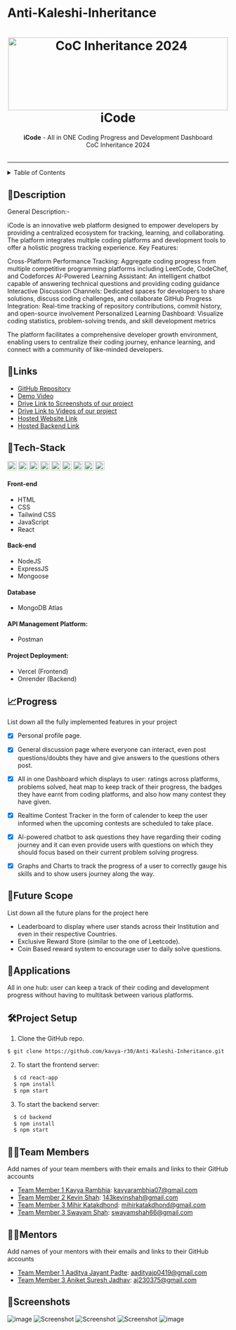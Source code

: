 # Anti-Kaleshi-Inheritance

<h1 align="center">
  <a href="https://github.com/CommunityOfCoders/Inheritance-2024">
    <img src="./Untitled.png" alt="CoC Inheritance 2024" width="500" height="166">
  </a>
  <br>
  iCode
</h1>

<div align="center">
   <strong>iCode</strong> - All in ONE Coding Progress and Development Dashboard<br>
  CoC Inheritance 2024 <br> <br>
</div>
<hr>

<details>
<summary>Table of Contents</summary>
  
- [Description](#description)
- [Links](#links)
- [Tech Stack](#tech-stack)
- [Progress](#progress)
- [Future Scope](#future-scope)
- [Applications](#applications)
- [Project Setup](#project-setup)
- [Usage](#usage)
- [Team Members](#team-members)
- [Mentors](#mentors)
- [Screenshots](#screenshots)
  
</details>

## 📝Description

General Description:- 

iCode is an innovative web platform designed to empower developers by providing a centralized ecosystem for tracking, learning, and collaborating. The platform integrates multiple coding platforms and development tools to offer a holistic progress tracking experience.
Key Features:

Cross-Platform Performance Tracking: Aggregate coding progress from multiple competitive programming platforms including LeetCode, CodeChef, and Codeforces
AI-Powered Learning Assistant: An intelligent chatbot capable of answering technical questions and providing coding guidance
Interactive Discussion Channels: Dedicated spaces for developers to share solutions, discuss coding challenges, and collaborate
GitHub Progress Integration: Real-time tracking of repository contributions, commit history, and open-source involvement
Personalized Learning Dashboard: Visualize coding statistics, problem-solving trends, and skill development metrics

The platform facilitates a comprehensive developer growth environment, enabling users to centralize their coding journey, enhance learning, and connect with a community of like-minded developers.

   
## 🔗Links
- [GitHub Repository](https://github.com/kavya-r30/Anti-Kaleshi-Inheritance)
- [Demo Video]()
- [Drive Link to Screenshots of our project]()
- [Drive Link to Videos of our project]()
- [Hosted Website Link]()
- [Hosted Backend Link]()


## 🤖Tech-Stack
<a href="https://www.w3.org/TR/html5/" title="HTML5"><img src="https://github.com/get-icon/geticon/raw/master/icons/html-5.svg" alt="HTML5" width="21px" height="21px"></a>
<a href="https://www.w3.org/TR/CSS/" title="CSS3"><img src="https://github.com/get-icon/geticon/raw/master/icons/css-3.svg" alt="CSS3" width="21px" height="21px"></a>
<a href="https://developer.mozilla.org/en-US/docs/Web/JavaScript" title="JavaScript"><img src="https://github.com/get-icon/geticon/raw/master/icons/javascript.svg" alt="JavaScript" width="21px" height="21px"></a>
<a href="https://reactjs.org/" title="React"><img src="https://github.com/get-icon/geticon/raw/master/icons/react.svg" alt="React" width="21px" height="21px"></a>
<a href="https://nodejs.org/" title="Node.js"><img src="https://github.com/get-icon/geticon/raw/master/icons/nodejs-icon.svg" alt="Node.js" width="21px" height="21px"></a>
<a href="https://expressjs.com/" title="Express"><img src="https://github.com/get-icon/geticon/raw/master/icons/express.svg" alt="Express" width="21px" height="21px"></a>
<a href="https://www.mongodb.org/" title="MongoDB"><img src="https://github.com/get-icon/geticon/raw/master/icons/mongodb-icon.svg" alt="MongoDB" width="21px" height="21px"></a>
<a href="https://www.npmjs.com/" title="npm"><img src="https://github.com/get-icon/geticon/raw/master/icons/npm.svg" alt="npm" width="21px" height="21px"></a>
<a href="https://code.visualstudio.com/" title="Visual Studio Code"><img src="https://github.com/get-icon/geticon/raw/master/icons/visual-studio-code.svg" alt="Visual Studio Code" width="21px" height="21px"></a>

#### Front-end

- HTML
- CSS
- Tailwind CSS
- JavaScript
- React
  
#### Back-end

- NodeJS
- ExpressJS
- Mongoose
  
#### Database

- MongoDB Atlas
  
#### API Management Platform: 

- Postman
  
#### Project Deployment: 

- Vercel (Frontend)
- Onrender (Backend)

  
## 📈Progress

List down all the fully implemented features in your project

- [x] Personal profile page. 
- [x] General discussion page where everyone can interact, even post questions/doubts they have and give answers to the questions others post.
- [x] All in one Dashboard which displays to user: ratings across platforms, problems solved, heat map to keep track of their progress, the badges they have earnt from coding platforms, and also how many contest they have given.
- [x] Realtime Contest Tracker in the form of calender to keep the user informed when the upcoming contests are scheduled to take place.
- [x] AI-powered chatbot to ask questions they have regarding their coding journey and it can even provide users with questions on which they should focus based on their current problem solving progress.
- [x] Graphs and Charts to track the progress of a user to correctly gauge his skills and to show users journey along the way.


      
## 🔮Future Scope

List down all the future plans for the project here
- Leaderboard to display where user stands across their Institution and even in their respective Countries.
- Exclusive Reward Store (similar to the one of Leetcode).
- Coin Based reward system to encourage user to daily solve questions.

  
## 💸Applications
All in one hub: user can keep a track of their coding and development progress without having to multitask between various platforms.


## 🛠Project Setup

1. Clone the GitHub repo.
```bash
$ git clone https://github.com/kavya-r30/Anti-Kaleshi-Inheritance.git
```
2. To start the frontend server:
```bash
  $ cd react-app
  $ npm install
  $ npm start
```

3. To start the backend server:
```bash
  $ cd backend
  $ npm install
  $ npm start
```

  
## 👨‍💻Team Members

Add names of your team members with their emails and links to their GitHub accounts
- [Team Member 1 Kavya Rambhia](https://github.com/kavya-r30): kavyarambhia07@gmail.com
- [Team Member 2 Kevin Shah](): 143kevinshah@gmail.com
- [Team Member 3 Mihir Katakdhond](https://github.com/mihir-k64): mihirkatakdhond@gmail.com
- [Team Member 3 Swayam Shah](https://github.com/Sonu0305): swayamshah66@gmail.com
  
## 👨‍🏫Mentors

Add names of your mentors with their emails and links to their GitHub accounts
- [Team Member 1 Aaditya Jayant Padte](https://github.com/Aaditya8C): aadityajp0419@gmail.com
- [Team Member 3 Aniket Suresh Jadhav](https://github.com/DevAniket010): aj230375@gmail.com

## 📱Screenshots
![image](https://github.com/user-attachments/assets/e155c72c-a404-4f4e-97b0-8a2c757fef8e)
![Screenshot](https://github.com/kavya-r30/Anti-Kaleshi-Inheritance/blob/Kavya/react-app/src/assets/contestP.png?raw=true)
![Screenshot](https://github.com/kavya-r30/Anti-Kaleshi-Inheritance/blob/Kavya/react-app/src/assets/dashboardP.png?raw=true)
![Screenshot](https://github.com/kavya-r30/Anti-Kaleshi-Inheritance/blob/Kavya/react-app/src/assets/devboardP.png?raw=true)
![image](https://github.com/user-attachments/assets/d6f91038-373d-4fd3-aa9a-7934b2013954)